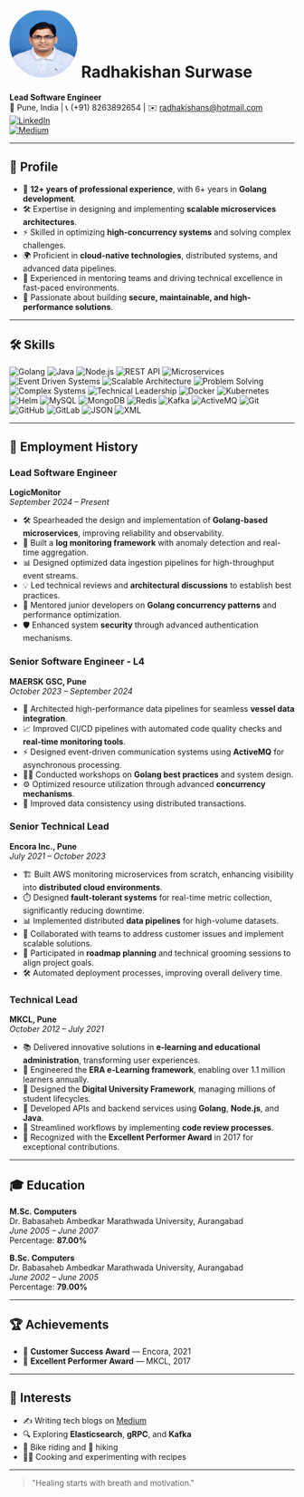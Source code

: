 # <img src="photo_blue_bg.jpg" alt="Profile Photo" width="120" height="120" style="border-radius: 50%;"/> Radhakishan Surwase  
**Lead Software Engineer**  
📍 Pune, India | 📞 (+91) 8263892654 | ✉️ [radhakishans@hotmail.com](mailto:radhakishans@hotmail.com)  
[![LinkedIn](https://img.shields.io/badge/-LinkedIn-blue?logo=linkedin)](https://www.linkedin.com/in/rkishans/)  
[![Medium](https://img.shields.io/badge/-Medium-black?logo=medium)](https://rksurwase.medium.com/)  

---

## 🌟 **Profile**  
- 🚀 **12+ years of professional experience**, with 6+ years in **Golang development**.  
- 🛠️ Expertise in designing and implementing **scalable microservices architectures**.  
- ⚡ Skilled in optimizing **high-concurrency systems** and solving complex challenges.  
- 🌍 Proficient in **cloud-native technologies**, distributed systems, and advanced data pipelines.  
- 🤝 Experienced in mentoring teams and driving technical excellence in fast-paced environments.  
- 🔐 Passionate about building **secure, maintainable, and high-performance solutions**.  

---

## 🛠 **Skills**

![Golang](https://img.shields.io/badge/-Golang-blue) ![Java](https://img.shields.io/badge/-Java-red) ![Node.js](https://img.shields.io/badge/-Node.js-green) ![REST API](https://img.shields.io/badge/-REST%20API-lightgrey) ![Microservices](https://img.shields.io/badge/-Microservices-blueviolet) ![Event Driven Systems](https://img.shields.io/badge/-Event%20Driven%20Systems-yellowgreen) ![Scalable Architecture](https://img.shields.io/badge/-Scalable%20Architecture-brightgreen) ![Problem Solving](https://img.shields.io/badge/-Problem%20Solving-ff69b4) ![Complex Systems](https://img.shields.io/badge/-Complex%20Systems-lightblue) ![Technical Leadership](https://img.shields.io/badge/-Technical%20Leadership-yellow) ![Docker](https://img.shields.io/badge/-Docker-2496ED?logo=docker&logoColor=white) ![Kubernetes](https://img.shields.io/badge/-Kubernetes-326CE5?logo=kubernetes&logoColor=white) ![Helm](https://img.shields.io/badge/-Helm-0F1689?logo=helm&logoColor=white) ![MySQL](https://img.shields.io/badge/-MySQL-4479A1?logo=mysql&logoColor=white) ![MongoDB](https://img.shields.io/badge/-MongoDB-47A248?logo=mongodb&logoColor=white) ![Redis](https://img.shields.io/badge/-Redis-DC382D?logo=redis&logoColor=white) ![Kafka](https://img.shields.io/badge/-Kafka-231F20?logo=apache-kafka&logoColor=white) ![ActiveMQ](https://img.shields.io/badge/-ActiveMQ-D22128) ![Git](https://img.shields.io/badge/-Git-F05032?logo=git&logoColor=white) ![GitHub](https://img.shields.io/badge/-GitHub-181717?logo=github&logoColor=white) ![GitLab](https://img.shields.io/badge/-GitLab-FC6D26?logo=gitlab&logoColor=white) ![JSON](https://img.shields.io/badge/-JSON-000000?logo=json&logoColor=white) ![XML](https://img.shields.io/badge/-XML-orange)

---

## 💼 **Employment History**

### **Lead Software Engineer**  
**LogicMonitor**  
*September 2024 – Present*  
- 🛠️ Spearheaded the design and implementation of **Golang-based microservices**, improving reliability and observability.  
- 🚀 Built a **log monitoring framework** with anomaly detection and real-time aggregation.  
- 📊 Designed optimized data ingestion pipelines for high-throughput event streams.  
- 💡 Led technical reviews and **architectural discussions** to establish best practices.  
- 🤝 Mentored junior developers on **Golang concurrency patterns** and performance optimization.  
- 🛡️ Enhanced system **security** through advanced authentication mechanisms.

### **Senior Software Engineer - L4**  
**MAERSK GSC, Pune**  
*October 2023 – September 2024*  
- 🚢 Architected high-performance data pipelines for seamless **vessel data integration**.  
- 📈 Improved CI/CD pipelines with automated code quality checks and **real-time monitoring tools**.  
- ⚡ Designed event-driven communication systems using **ActiveMQ** for asynchronous processing.  
- 🧑‍🏫 Conducted workshops on **Golang best practices** and system design.  
- ⚙️ Optimized resource utilization through advanced **concurrency mechanisms**.  
- 💾 Improved data consistency using distributed transactions.

### **Senior Technical Lead**  
**Encora Inc., Pune**  
*July 2021 – October 2023*  
- 🏗️ Built AWS monitoring microservices from scratch, enhancing visibility into **distributed cloud environments**.  
- ⏱️ Designed **fault-tolerant systems** for real-time metric collection, significantly reducing downtime.  
- 📊 Implemented distributed **data pipelines** for high-volume datasets.  
- 🤝 Collaborated with teams to address customer issues and implement scalable solutions.  
- 📅 Participated in **roadmap planning** and technical grooming sessions to align project goals.  
- 🛠️ Automated deployment processes, improving overall delivery time.

### **Technical Lead**  
**MKCL, Pune**  
*October 2012 – July 2021*  
- 📚 Delivered innovative solutions in **e-learning and educational administration**, transforming user experiences.  
- 🚀 Engineered the **ERA e-Learning framework**, enabling over 1.1 million learners annually.  
- 🏫 Designed the **Digital University Framework**, managing millions of student lifecycles.  
- 🔗 Developed APIs and backend services using **Golang**, **Node.js**, and **Java**.  
- 🧹 Streamlined workflows by implementing **code review processes**.  
- 🌟 Recognized with the **Excellent Performer Award** in 2017 for exceptional contributions.

---

## 🎓 **Education**  
**M.Sc. Computers**  
Dr. Babasaheb Ambedkar Marathwada University, Aurangabad  
*June 2005 – June 2007*  
Percentage: **87.00%**  

**B.Sc. Computers**  
Dr. Babasaheb Ambedkar Marathwada University, Aurangabad  
*June 2002 – June 2005*  
Percentage: **79.00%**  

---

## 🏆 **Achievements**  
- 🏅 **Customer Success Award** — Encora, 2021  
- 🥇 **Excellent Performer Award** — MKCL, 2017  

---

## 📖 **Interests**  
- ✍️ Writing tech blogs on [Medium](https://rksurwase.medium.com/)  
- 🔍 Exploring **Elasticsearch**, **gRPC**, and **Kafka**  
- 🚴 Bike riding and 🥾 hiking  
- 👨‍🍳 Cooking and experimenting with recipes  

---

> "Healing starts with breath and motivation."  
